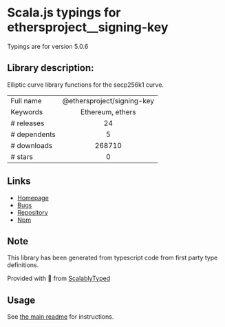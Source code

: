 
# Scala.js typings for ethersproject__signing-key

Typings are for version 5.0.6

## Library description:
Elliptic curve library functions for the secp256k1 curve.

|                    |                 |
| ------------------ | :-------------: |
| Full name          | @ethersproject/signing-key |
| Keywords           | Ethereum, ethers |
| # releases         | 24 |
| # dependents       | 5 |
| # downloads        | 268710 |
| # stars            | 0 |

## Links
- [Homepage](https://github.com/ethers-io/ethers.js#readme)
- [Bugs](https://github.com/ethers-io/ethers.js/issues)
- [Repository](https://github.com/ethers-io/ethers.js)
- [Npm](https://www.npmjs.com/package/%40ethersproject%2Fsigning-key)
    


## Note
This library has been generated from typescript code from first party type definitions.

Provided with :purple_heart: from [ScalablyTyped](https://github.com/oyvindberg/ScalablyTyped)

## Usage
See [the main readme](../../readme.md) for instructions.


